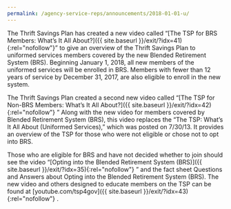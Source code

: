```yaml
---
permalink: /agency-service-reps/announcements/2018-01-01-u/
---
```


The Thrift Savings Plan has created a new video called “[The TSP for BRS Members: What’s It All About?]({{ site.baseurl }}/exit/?idx=41){:rel="nofollow"}” to give an overview of the Thrift Savings Plan to uniformed services members covered by the new Blended Retirement System (BRS). Beginning January 1, 2018, all new members of the uniformed services will be enrolled in BRS. Members with fewer than 12 years of service by December 31, 2017, are also eligible to enroll in the new system.

The Thrift Savings Plan created a second new video called “[The TSP for Non-BRS Members: What’s It All About?]({{ site.baseurl }}/exit/?idx=42){:rel="nofollow"} ” Along with the new video for members covered by Blended Retirement System (BRS), this video replaces the “The TSP: What’s It All About (Uniformed Services),” which was posted on 7/30/13. It provides an overview of the TSP for those who were not eligible or chose not to opt into BRS.

Those who are eligible for BRS and have not decided whether to join should see the video “[Opting into the Blended Retirement System (BRS)]({{ site.baseurl }}/exit/?idx=35){:rel="nofollow"} ” and the fact sheet Questions and Answers about Opting into the Blended Retirement System (BRS). The new video and others designed to educate members on the TSP can be found at [youtube.com/tsp4gov]({{ site.baseurl }}/exit/?idx=43){:rel="nofollow"} .
